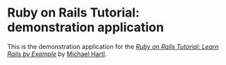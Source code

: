 # Ruby on Rails Tutorial: demonstration application

This is the demonstration application for the [*Ruby on Rails Tutorial: Learn Rails by Example*](http://railstutorial.org) by [Michael Hartl](http://michaelhartl.com).
